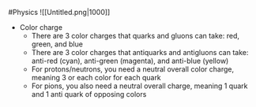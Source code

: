 #Physics 
![[Untitled.png|1000]]
* $\text{Color charge}$
	* There are 3 color charges that quarks and gluons can take: red, green, and blue
	* There are 3 color charges that antiquarks and antigluons can take: anti-red (cyan), anti-green (magenta), and anti-blue (yellow)
	* For protons/neutrons, you need a neutral overall color charge, meaning 3 or each color for each quark
	* For pions, you also need a neutral overall charge, meaning 1 quark and 1 anti quark of opposing colors
